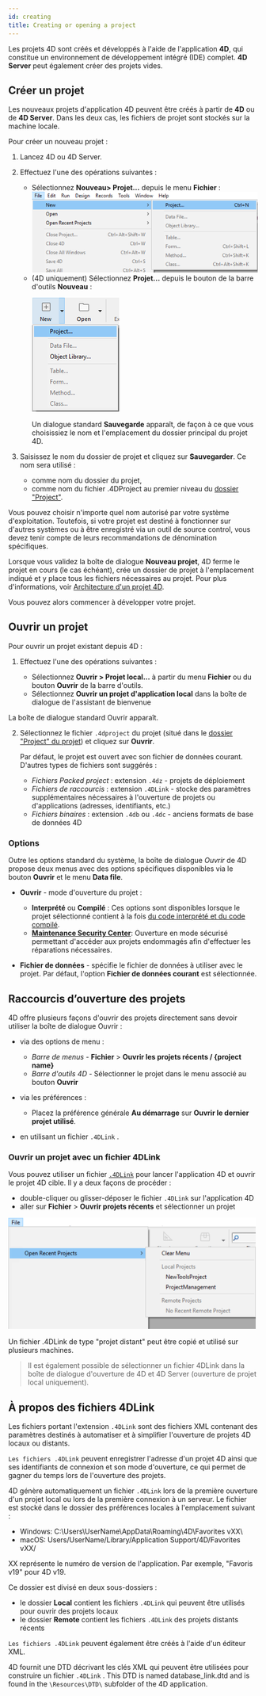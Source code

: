 ```yaml
---
id: creating
title: Creating or opening a project
---
```


Les projets 4D sont créés et développés à l'aide de l'application **4D**, qui constitue un environnement de développement intégré (IDE) complet. **4D Server** peut également créer des projets vides.


## Créer un projet

Les nouveaux projets d'application 4D peuvent être créés à partir de **4D** ou de **4D Server**. Dans les deux cas, les fichiers de projet sont stockés sur la machine locale.

Pour créer un nouveau projet :

1. Lancez 4D ou 4D Server.
2. Effectuez l'une des opérations suivantes :
    * Sélectionnez **Nouveau> Projet...** depuis le menu **Fichier** : ![](../assets/en/getStart/projectCreate1.png)
    * (4D uniquement) Sélectionnez **Projet...** depuis le bouton de la barre d'outils **Nouveau** :<p>![](../assets/en/getStart/projectCreate2.png)</p>Un dialogue standard **Sauvegarde** apparaît, de façon à ce que vous choisissiez le nom et l'emplacement du dossier principal du projet 4D.

3. Saisissez le nom du dossier de projet et cliquez sur **Sauvegarder**. Ce nom sera utilisé :

    * comme nom du dossier du projet,
    * comme nom du fichier .4DProject au premier niveau du [dossier "Project"](../Project/architecture.md#project-folder).

 Vous pouvez choisir n'importe quel nom autorisé par votre système d'exploitation. Toutefois, si votre projet est destiné à fonctionner sur d'autres systèmes ou à être enregistré via un outil de source control, vous devez tenir compte de leurs recommandations de dénomination spécifiques.

Lorsque vous validez la boîte de dialogue **Nouveau projet**, 4D ferme le projet en cours (le cas échéant), crée un dossier de projet à l'emplacement indiqué et y place tous les fichiers nécessaires au projet. Pour plus d'informations, voir [Architecture d'un projet 4D](Project/architecture.md).

Vous pouvez alors commencer à développer votre projet.

## Ouvrir un projet

Pour ouvrir un projet existant depuis 4D :

1. Effectuez l'une des opérations suivantes :

    * Sélectionnez **Ouvrir > Projet local...** à partir du menu **Fichier** ou du bouton **Ouvrir** de la barre d'outils.
    * Sélectionnez **Ouvrir un projet d'application local** dans la boîte de dialogue de l'assistant de bienvenue

La boîte de dialogue standard Ouvrir apparaît.

2. Sélectionnez le fichier `.4dproject` du projet (situé dans le [dossier "Project" du projet](../Project/architecture.md#project-folder)) et cliquez sur **Ouvrir**.

    Par défaut, le projet est ouvert avec son fichier de données courant. D'autres types de fichiers sont suggérés :

    * *Fichiers Packed project* : extension `.4dz` - projets de déploiement
    * *Fichiers de raccourcis* : extension `.4DLink` - stocke des paramètres supplémentaires nécessaires à l'ouverture de projets ou d'applications (adresses, identifiants, etc.)
    * *Fichiers binaires* : extension `.4db` ou `.4dc` - anciens formats de base de données 4D

### Options

Outre les options standard du système, la boîte de dialogue *Ouvrir* de 4D propose deux menus avec des options spécifiques disponibles via le bouton **Ouvrir** et le menu **Data file**.

* **Ouvrir** - mode d'ouverture du projet :
  * **Interprété** ou **Compilé** : Ces options sont disponibles lorsque le projet sélectionné contient à la fois [du code interprété et du code compilé](Concepts/interpreted.md).
  * **[Maintenance Security Center](MSC/overview.md)**: Ouverture en mode sécurisé permettant d'accéder aux projets endommagés afin d'effectuer les réparations nécessaires.

* **Fichier de données** - spécifie le fichier de données à utiliser avec le projet. Par défaut, l'option **Fichier de données courant** est sélectionnée.

## Raccourcis d’ouverture des projets

4D offre plusieurs façons d'ouvrir des projets directement sans devoir utiliser la boîte de dialogue Ouvrir :

* via des options de menu :
  * *Barre de menus* - **Fichier** > **Ouvrir les projets récents / {project name}**
  * *Barre d'outils 4D* - Sélectionner le projet dans le menu associé au bouton **Ouvrir**

* via les préférences :
  * Placez la préférence générale **Au démarrage** sur **Ouvrir le dernier projet utilisé**.

* en utilisant un fichier `.4DLink` .

### Ouvrir un projet avec un fichier 4DLink

Vous pouvez utiliser un fichier [`.4DLink`](#about-4DLink-files) pour lancer l'application 4D et ouvrir le projet 4D cible. Il y a deux façons de procéder :

* double-cliquer ou glisser-déposer le fichier `.4DLink` sur l'application 4D
* aller sur **Fichier** > **Ouvrir projets récents** et sélectionner un projet

![open-recent-projects](../assets/en/Project/4Dlinkfiles.png)

Un fichier .4DLink de type "projet distant" peut être copié et utilisé sur plusieurs machines.
> Il est également possible de sélectionner un fichier 4DLink dans la boîte de dialogue d'ouverture de 4D et 4D Server (ouverture de projet local uniquement).

## À propos des fichiers 4DLink

Les fichiers portant l'extension `.4DLink` sont des fichiers XML contenant des paramètres destinés à automatiser et à simplifier l'ouverture de projets 4D locaux ou distants.

`Les fichiers .4DLink` peuvent enregistrer l'adresse d'un projet 4D ainsi que ses identifiants de connexion et son mode d'ouverture, ce qui permet de gagner du temps lors de l'ouverture des projets.

4D génère automatiquement un fichier `.4DLink` lors de la première ouverture d'un projet local ou lors de la première connexion à un serveur. Le fichier est stocké dans le dossier des préférences locales à l'emplacement suivant :

* Windows: C:\Users\UserName\AppData\Roaming\4D\Favorites vXX\
* macOS: Users/UserName/Library/Application Support/4D/Favorites vXX/

XX représente le numéro de version de l'application. Par exemple, "Favoris v19" pour 4D v19.

Ce dossier est divisé en deux sous-dossiers :

* le dossier **Local** contient les fichiers `.4DLink` qui peuvent être utilisés pour ouvrir des projets locaux
* le dossier **Remote** contient les fichiers `.4DLink` des projets distants récents

`Les fichiers .4DLink` peuvent également être créés à l'aide d'un éditeur XML.

4D fournit une DTD décrivant les clés XML qui peuvent être utilisées pour construire un fichier `.4DLink` . This DTD is named database_link.dtd and is found in the `\Resources\DTD\` subfolder of the 4D application.

